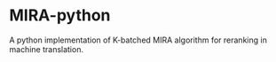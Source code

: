 # MIRA-python
A python implementation of K-batched MIRA algorithm for reranking in machine translation.
